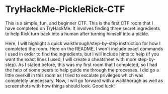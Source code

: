 # TryHackMe-PickleRick-CTF
This is a simple, fun, and beginner CTF. This is the first CTF room that I have completed on TryHackMe. It involves finding three secret ingredients to help Rick turn back into a human after turning himself into a pickle.

Here, I will highlight a quick walkthrough/step-by-step instruction for how I completed the room. Here on the README, I won't include exact commands I used in order to find the ingredients, but I will include hints to help (if you want the exact lines I used, I will create a cheatsheet with more step-by-step). As I stated before, this was my first room that I completed, so I had the help of some peers to help guide me through the processes. I did go a little overkill in this room as I tried to escalate privileges which was completely unecessary. Now, I will go forward with a walkthorugh as well as screenshots with how things should look. Good luck! 
